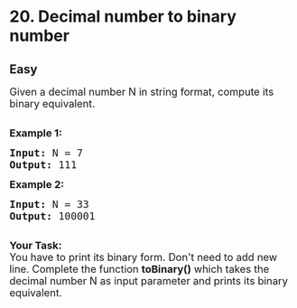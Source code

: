 # 20. Decimal number to binary number
## Easy 
<div class="problem-statement">
                <p></p><p><span style="font-size:18px">Given a decimal number N in string format, compute its binary equivalent.</span></p>

<p><br>
<strong style="font-size:18px">Example 1:</strong></p>

<pre><span style="font-size:18px"><strong>Input: </strong>N = 7
<strong>Output: </strong>111</span>
</pre>

<p><span style="font-size:18px"><strong>Example 2:</strong></span></p>

<pre><span style="font-size:18px"><strong>Input: </strong>N = 33
<strong>Output: </strong>100001</span></pre>

<p><br>
<span style="font-size:18px"><strong>Your Task:</strong><br>
You have to print its binary form. Don't need to add new line. Complete the function <strong>toBinary()</strong> which takes the decimal number N as input parameter and prints its binary equivalent.</span></p>
 <p></p>
            </div>